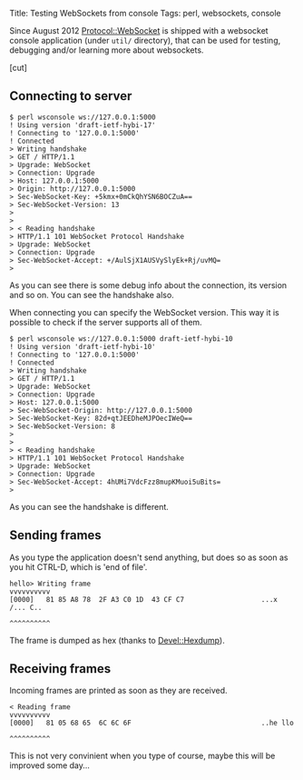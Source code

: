 Title: Testing WebSockets from console
Tags: perl, websockets, console

Since August 2012 [Protocol::WebSocket](https://metacpan.org/pod/Protocol::WebSocket) is shipped with a websocket console
application (under `util/` directory), that can be used for testing, debugging
and/or learning more about websockets.

[cut]

## Connecting to server

    $ perl wsconsole ws://127.0.0.1:5000
    ! Using version 'draft-ietf-hybi-17'
    ! Connecting to '127.0.0.1:5000'
    ! Connected
    > Writing handshake
    > GET / HTTP/1.1
    > Upgrade: WebSocket
    > Connection: Upgrade
    > Host: 127.0.0.1:5000
    > Origin: http://127.0.0.1:5000
    > Sec-WebSocket-Key: +5kmx+0mCkQhYSN6BOCZuA==
    > Sec-WebSocket-Version: 13
    >
    >
    > < Reading handshake
    > HTTP/1.1 101 WebSocket Protocol Handshake
    > Upgrade: WebSocket
    > Connection: Upgrade
    > Sec-WebSocket-Accept: +/AulSjX1AUSVySlyEk+Rj/uvMQ=
    >

As you can see there is some debug info about the connection, its version and so
on. You can see the handshake also.

When connecting you can specify the WebSocket version. This way it is possible
to check if the server supports all of them.

    $ perl wsconsole ws://127.0.0.1:5000 draft-ietf-hybi-10
    ! Using version 'draft-ietf-hybi-10'
    ! Connecting to '127.0.0.1:5000'
    ! Connected
    > Writing handshake
    > GET / HTTP/1.1
    > Upgrade: WebSocket
    > Connection: Upgrade
    > Host: 127.0.0.1:5000
    > Sec-WebSocket-Origin: http://127.0.0.1:5000
    > Sec-WebSocket-Key: 82d+qtJEEDheMJPOecIWeQ==
    > Sec-WebSocket-Version: 8
    >
    >
    > < Reading handshake
    > HTTP/1.1 101 WebSocket Protocol Handshake
    > Upgrade: WebSocket
    > Connection: Upgrade
    > Sec-WebSocket-Accept: 4hUMi7VdcFzz8mupKMuoi5uBits=
    >

As you can see the handshake is different.

## Sending frames

As you type the application doesn't send anything, but does so as soon as you
hit CTRL-D, which is 'end of file'.

    hello> Writing frame
    vvvvvvvvvv
    [0000]   81 85 A8 78  2F A3 C0 1D  43 CF C7                   ...x /... C..

    ^^^^^^^^^^

The frame is dumped as hex (thanks to [Devel::Hexdump](https://metacpan.org/pod/Devel::Hexdump)).

## Receiving frames

Incoming frames are printed as soon as they are received.

    < Reading frame
    vvvvvvvvvv
    [0000]   81 05 68 65  6C 6C 6F                                ..he llo

    ^^^^^^^^^^

This is not very convinient when you type of course, maybe this will be improved
some day...
